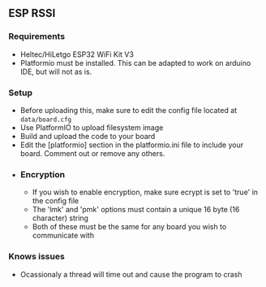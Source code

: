 ## ESP RSSI
### Requirements
- Heltec/HiLetgo ESP32 WiFi Kit V3
- Platformio must be installed. This can be adapted to work on arduino IDE, but will not as is.

### Setup
- Before uploading this, make sure to edit the config file located at `data/board.cfg`
- Use PlatformIO to upload filesystem image
- Build and upload the code to your board
- Edit the [platformio] section in the platformio.ini file to include your board. Comment out or remove any others.
- ### Encryption
    - If you wish to enable encryption, make sure ecrypt is set to 'true' in the config file
    - The 'lmk' and 'pmk' options must contain a unique 16 byte (16 character) string
    - Both of these must be the same for any board you wish to communicate with

### Knows issues
- Ocassionaly a thread will time out and cause the program to crash
